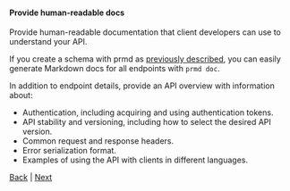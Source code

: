 #### Provide human-readable docs

Provide human-readable documentation that client developers can use to
understand your API.

If you create a schema with prmd as [previously described](provide-machine-readable-json-schema.md), you can easily
generate Markdown docs for all endpoints with `prmd doc`.

In addition to endpoint details, provide an API overview with
information about:

* Authentication, including acquiring and using authentication tokens.
* API stability and versioning, including how to select the desired API
  version.
* Common request and response headers.
* Error serialization format.
* Examples of using the API with clients in different languages.

[Back](provide-machine-readable-json-schema.md) | [Next](provide-executable-examples.md)
